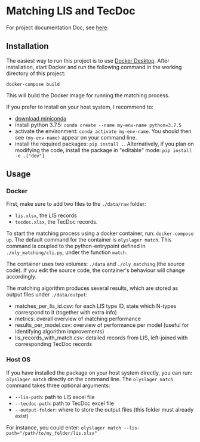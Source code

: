 # Matching LIS and TecDoc

For project documentation Doc, see [here](https://olyslager.sharepoint.com/:p:/r/sites/OlyslagerenLennartDamenvanBDR/Gedeelde%20documenten/General/Progress%20slides.pptx?d=wdc8b4767401a4737b1de5b492a2546fa&csf=1&web=1&e=X4kx76).
## Installation
The easiest way to run this project is to use [Docker Desktop](https://www.docker.com/get-started/). After installation, start Docker
and run the following command in the working directory of this project:

```docker-compose build```

This will build the Docker image for running the matching process.

If you prefer to install on your host system, I recommend to:
- [download miniconda](https://docs.conda.io/en/latest/miniconda.html)
- install python 3.7.5: `conda create --name my-env-name python=3.7.5`
- activate the environment: `conda activate my-env-name`. You should then see `(my-env-name)`
appear on your command line.
- install the required packages: `pip install .`. Alternatively, if you plan on modifying the code, install
the package in "editable" mode: `pip install -e .["dev"]`

## Usage
### Docker
First, make sure to add two files to the `./data/raw` folder:
- `lis.xlsx`, the LIS records
- `tecdoc.xlsx`, the TecDoc records.

To start the matching process using a docker container, run: `docker-compose up`. The default command for the container
is `olyslager match`. This command is coupled to the python-entrypoint defined in `./oly_matching/cli.py`,
under the function `match`.

The container uses two volumes: `./data` and `./oly_matching` (the source code). If you edit the source code,
the container's behaviour will change accordingly.

The matching algorithm produces several results, which are stored as output files under `./data/output`:
- matches_per_lis_id.csv: for each LIS type ID, state which N-types correspond to it (together with extra info)
- metrics: overall overview of matching performance
- results_per_model.csv: overview of performance per model (useful for identifying algorithm improvements)
- lis_records_with_match.csv: detailed records from LIS, left-joined with corresponding TecDoc records

### Host OS
If you have installed the package on your host system directly, you can run: `olyslager match`
directly on the command line.  The `olyslager match` command takes three optional arguments:
- `--lis-path`: path to LIS excel file
- `--tecdoc-path`: path to TecDoc excel file
- `--output-folder`: where to store the output files (this folder must already exist)

For instance, you could enter:
`olyslager match --lis-path="/path/to/my_folder/lis.xlsx"`
